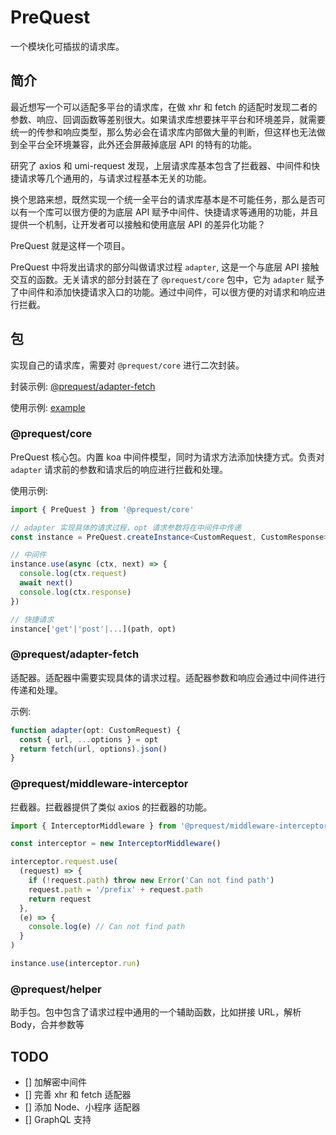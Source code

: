 # PreQuest

一个模块化可插拔的请求库。

## 简介

最近想写一个可以适配多平台的请求库，在做 xhr 和 fetch 的适配时发现二者的参数、响应、回调函数等差别很大。如果请求库想要抹平平台和环境差异，就需要统一的传参和响应类型，那么势必会在请求库内部做大量的判断，但这样也无法做到全平台全环境兼容，此外还会屏蔽掉底层 API 的特有的功能。

研究了 axios 和 umi-request 发现，上层请求库基本包含了拦截器、中间件和快捷请求等几个通用的，与请求过程基本无关的功能。

换个思路来想，既然实现一个统一全平台的请求库基本是不可能任务，那么是否可以有一个库可以很方便的为底层 API 赋予中间件、快捷请求等通用的功能，并且提供一个机制，让开发者可以接触和使用底层 API 的差异化功能？

PreQuest 就是这样一个项目。

PreQuest 中将发出请求的部分叫做请求过程 `adapter`, 这是一个与底层 API 接触交互的函数。无关请求的部分封装在了 `@prequest/core` 包中，它为 `adapter` 赋予了中间件和添加快捷请求入口的功能。通过中间件，可以很方便的对请求和响应进行拦截。

## 包

实现自己的请求库，需要对 `@prequest/core` 进行二次封装。

封装示例: [@prequest/adapter-fetch](./packages/adapter-fetch/src/index.ts)

使用示例: [example](./examples/web/src/Req.ts)

### @prequest/core

PreQuest 核心包。内置 koa 中间件模型，同时为请求方法添加快捷方式。负责对 `adapter` 请求前的参数和请求后的响应进行拦截和处理。

使用示例:

```ts
import { PreQuest } from '@prequest/core'

// adapter 实现具体的请求过程，opt 请求参数将在中间件中传递
const instance = PreQuest.createInstance<CustomRequest, CustomResponse>(adapter, opt)

// 中间件
instance.use(async (ctx, next) => {
  console.log(ctx.request)
  await next()
  console.log(ctx.response)
})

// 快捷请求
instance['get'|'post'|...](path, opt)
```

### @prequest/adapter-fetch

适配器。适配器中需要实现具体的请求过程。适配器参数和响应会通过中间件进行传递和处理。

示例:

```ts
function adapter(opt: CustomRequest) {
  const { url, ...options } = opt
  return fetch(url, options).json()
}
```

### @prequest/middleware-interceptor

拦截器。拦截器提供了类似 axios 的拦截器的功能。

```ts
import { InterceptorMiddleware } from '@prequest/middleware-interceptor'

const interceptor = new InterceptorMiddleware()

interceptor.request.use(
  (request) => {
    if (!request.path) throw new Error('Can not find path')
    request.path = '/prefix' + request.path
    return request
  },
  (e) => {
    console.log(e) // Can not find path
  }
)

instance.use(interceptor.run)
```

### @prequest/helper

助手包。包中包含了请求过程中通用的一个辅助函数，比如拼接 URL，解析 Body，合并参数等

## TODO

- [] 加解密中间件
- [] 完善 xhr 和 fetch 适配器
- [] 添加 Node、小程序 适配器
- [] GraphQL 支持
